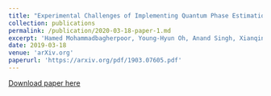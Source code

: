 ```yaml
---
title: "Experimental Challenges of Implementing Quantum Phase Estimation Algorithms on IBM Quantum Computer"
collection: publications
permalink: /publication/2020-03-18-paper-1.md
excerpt: 'Hamed Mohammadbagherpoor, Young-Hyun Oh, Anand Singh, Xianqing Yu, Andy J. Rindos'
date: 2019-03-18
venue: 'arXiv.org'
paperurl: 'https://arxiv.org/pdf/1903.07605.pdf'
---
```

 
[Download paper here](http://academicpages.github.io/files/paper1.pdf)
